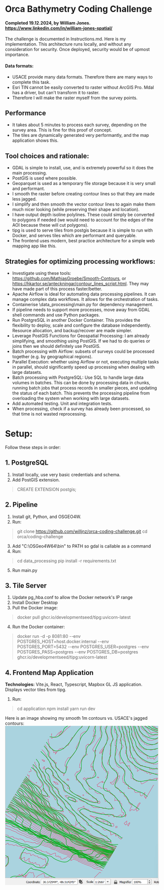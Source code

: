 
# Orca Bathymetry Coding Challenge
#### Completed 19.12.2024, by William Jones. https://www.linkedin.com/in/william-jones-spatial/

The challenge is documented in Instructions.md. Here is my implementation. This architecture runs locally, and without any consideration for security. Once deployed, security would be of upmost importance.

#### Data formats:
- USACE provide many data formats. Therefore there are many ways to complete this task.
- Esri TIN cannot be easily converted to raster without ArcGIS Pro. Mdal has a driver, but can't transform it to raster.
- Therefore I will make the raster myself from the survey points.
  

## Performance
- It takes about 5 minutes to process each survey, depending on the survey area. This is fine for this proof of concept.
- The tiles are dynamically generated very performantly, and the map application shows this.

## Tool choices and rationale:

- GDAL is simple to install, use, and is extremely powerful so it does the main processing.
- PostGIS is used where possible.
- Geoparquet is used as a temporary file storage because it is very small and performant.
- I smooth the raster before creating contour lines so that they are made less jagged.
- I simplify and then smooth the vector contour lines to again make them much nicer looking (while preserving their shape and location).
- I have output depth isoline polylines. These could simply be converted to polygons if needed (we would need to account for the edges of the AOI because these will cut polygons).
- tipg is used to serve tiles from postgis because it is simple to run with Docker, and serves tiles which are performant and queryable.
- The frontend uses modern, best practice architecture for a simple web mapping app like this.
  

## Strategies for optimizing processing workflows:

- Investigate using these tools: https://github.com/MathiasGroebe/Smooth-Contours, or https://hkartor.se/anteckningar/contour_lines_script.html. They may have made part of this process faster/better.
- Apache Airflow is ideal for automating data processing pipelines. It can manage complex data workflows. It allows for the orchestration of tasks.
- Containerise \data_processing\main.py for dependency management.
- If pipeline needs to support more processes, move away from GDAL shell commands and use Python packages.
- Run PostgreSQL in another Docker Container. This provides the flexibility to deploy, scale and configure the database independently. Resource allocation, and backup/recover are made simpler.
- Leverage PostGIS Functions for Geospatial Processing: I am already simplifying, and smoothing using PostGIS. If we had to do queries or joins then we should definitely use PostGIS.
- Batch processing with Airflow: subsets of surveys could be processed together (e.g. by geographical regions).
- Parallel Execution: whether using Airflow or not, executing multiple tasks in parallel, should significantly speed up processing when dealing with large datasets.
- Batch processing with PostgreSQL: Use SQL to handle large data volumes in batches. This can be done by processing data in chunks, running batch jobs that process records in smaller pieces, and updating the status of each batch. This prevents the processing pipeline from overloading the system when working with large datasets.
- Add automated testing. Unit and integration tests.
- When processing, check if a survey has already been processed, so that time is not wasted reprocessing.
  
  

# Setup:

Follow these steps in order:

## 1. PostgreSQL

1. Install locally, use very basic credentials and schema.
2. Add PostGIS extension. 
> CREATE EXTENSION postgis;

## 2. Pipeline
  
1. Install git, Python, and OSGEO4W.
2. Run:
> git clone https://github.com/willjnz/orca-coding-challenge.git
> cd orca/coding-challenge
3. Add "C:\OSGeo4W64\bin" to PATH so gdal is callable as a command
4. Run:
> cd data_processing
> pip install -r requirements.txt
5. Run main.py 

## 3. Tile Server

1. Update pg_hba.conf to allow the Docker network's IP range
2. Install Docker Desktop
3. Pull the Docker image:
> docker pull ghcr.io/developmentseed/tipg:uvicorn-latest
4. Run the Docker container:
> docker run -d -p 8081:80 --env POSTGRES_HOST=host.docker.internal --env POSTGRES_PORT=5432 --env POSTGRES_USER=postgres --env POSTGRES_PASS=postgres --env POSTGRES_DB=postgres ghcr.io/developmentseed/tipg:uvicorn-latest  

## 4. Frontend Map Application

**Technologies:** Vite.js, React, Typescript, Mapbox GL JS application. Displays vector tiles from tipg.

1. Run:
> cd application
> npm install
> yarn run dev

Here is an image showing my smooth 1m contours vs. USACE's jagged contours:
![Here is an image showing my smooth 1m contours vs. USACE's jagged contours:](my%201m%20contours%20%28green%29%20comparison.png)